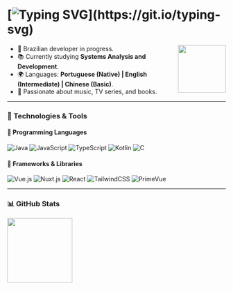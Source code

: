 # [![Typing SVG](https://readme-typing-svg.herokuapp.com/?color=FFD700&size=35&center=true&vCenter=true&width=1000&lines=Hello!+My+name+is+Beatriz.;I'm+a+Software+Developer.;Welcome+to+my+repository!)](https://git.io/typing-svg)     

<img align="right" height="110em" src="https://media4.giphy.com/media/v1.Y2lkPTc5MGI3NjExODN2c2JxYjVlaWJxYTlvZjd5Ymp0YmEwMTh2cHhsNzE4OXljZTJrZSZlcD12MV9pbnRlcm5hbF9naWZfYnlfaWQmY3Q9Zw/UoMzcaHdVdwrMlr2xv/giphy.gif"/>

- 🌱 Brazilian developer in progress.  
- 📚 Currently studying **Systems Analysis and Development**.  
- 🌍 Languages: **Portuguese (Native) | English (Intermediate) | Chinese (Basic)**.
- 💜 Passionate about music, TV series, and books.  

---

### 🔧 Technologies & Tools

#### 📌 Programming Languages
![Java](https://img.shields.io/badge/java-%23ED8B00.svg?style=for-the-badge&logo=openjdk&logoColor=white)
![JavaScript](https://img.shields.io/badge/JavaScript-F7DF1E?style=for-the-badge&logo=javascript&logoColor=black)
![TypeScript](https://img.shields.io/badge/TypeScript-3178C6?style=for-the-badge&logo=typescript&logoColor=white)
![Kotlin](https://img.shields.io/badge/Kotlin-0095D5?style=for-the-badge&logo=kotlin&logoColor=white)
![C](https://img.shields.io/badge/C-00599C?style=for-the-badge&logo=c&logoColor=white)

#### 📌 Frameworks & Libraries
![Vue.js](https://img.shields.io/badge/Vue.js-4FC08D?style=for-the-badge&logo=vue.js&logoColor=white)
![Nuxt.js](https://img.shields.io/badge/Nuxt.js-00C58E?style=for-the-badge&logo=nuxtdotjs&logoColor=white)
![React](https://img.shields.io/badge/React-20232A?style=for-the-badge&logo=react&logoColor=61DAFB)
![TailwindCSS](https://img.shields.io/badge/TailwindCSS-38B2AC?style=for-the-badge&logo=tailwind-css&logoColor=white)
![PrimeVue](https://img.shields.io/badge/PrimeVue-6E9FDF?style=for-the-badge&logo=primevue&logoColor=white)  

---

### 📊 GitHub Stats

<div align="left">
  <img height="150em" src="https://github-readme-stats.vercel.app/api?username=thebiatriz&show_icons=true&theme=radical" />
</div>
